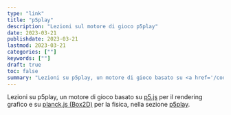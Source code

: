 ```yaml
---
type: "link"
title: "p5play"
description: "Lezioni sul motore di gioco p5play"
date: 2023-03-21
publishdate: 2023-03-21
lastmod: 2023-03-21
categories: [""]
keywords: [""]
draft: true
toc: false
summary: "Lezioni su p5play, un motore di gioco basato su <a href='/coding/web/p5js'>p5.js</a> per il rendering grafico e su <a href='https://piqnt.com/planck.js/'>planck.js (Box2D)</a> per la fisica, nella sezione <a href='/coding/web/p5play'>p5play</a>"
---
```


Lezioni su p5play, un motore di gioco basato su <a href='/coding/web/p5js'>p5.js</a> per il rendering grafico e su <a href='https://piqnt.com/planck.js/'>planck.js (Box2D)</a> per la fisica, nella sezione <a href='/coding/web/p5play'>p5play</a>.

